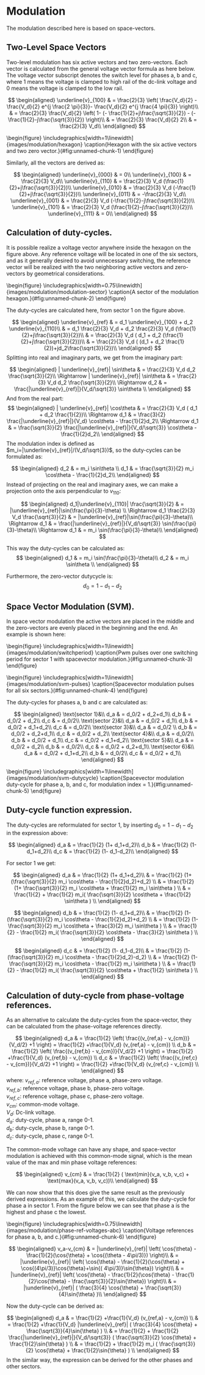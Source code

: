 # Modulation

The modulation described here is based on space-vectors.


## Two-Level Space Vectors

Two-level modulation has six active vectors and two zero-vectors. Each vector is calculated from the general voltage vector formula as here below. The voltage vector subscript denotes the switch level for phases a, b and c, where 1 means the voltage is clamped to high rail of the dc-link voltage and 0 means the voltage is clamped to the low rail.

$$
\begin{aligned}
\underline{v}_{100} 
& = \frac{2}{3} \left( \frac{V_d}{2} - \frac{V_d}{2} e^{j \frac{2 \pi}{3}}- \frac{V_d}{2} e^{j \frac{4 \pi}{3}} \right)\\
& = \frac{2}{3} \frac{V_d}{2} \left( 1-  (- \frac{1}{2}+j\frac{\sqrt{3}}{2}) - (- \frac{1}{2}-j\frac{\sqrt{3}}{2}) \right)\\
& = \frac{2}{3} \frac{V_d}{2} 2\\
& = \frac{2}{3} V_d\\
\end{aligned}
$$

\begin{figure}
\includegraphics[width=1\linewidth]{images/modulation/hexagon} \caption{Hexagon with the six active vectors and two zero vector.}(\#fig:unnamed-chunk-1)
\end{figure}


Similarly, all the vectors are derived as:

$$
\begin{aligned}
\underline{v}_{000} &  = 0\\
\underline{v}_{100} &  = \frac{2}{3} V_d\\
\underline{v}_{110} &  = \frac{2}{3} V_d (\frac{1}{2}+j\frac{\sqrt{3}}{2})\\
\underline{v}_{010} &  = \frac{2}{3} V_d (-\frac{1}{2}+j\frac{\sqrt{3}}{2})\\
\underline{v}_{011} &  = -\frac{2}{3} V_d\\
\underline{v}_{001} &  = \frac{2}{3} V_d (-\frac{1}{2}-j\frac{\sqrt{3}}{2})\\
\underline{v}_{101} &  = \frac{2}{3} V_d (\frac{1}{2}-j\frac{\sqrt{3}}{2})\\
\underline{v}_{111} &  = 0\\
\end{aligned}
$$



## Calculation of duty-cycles.

It is possible realize a voltage vector anywhere inside the hexagon on the figure above. Any reference voltage will be located in one of the six sectors, and as it generally desired to avoid unnecessary switching, the reference vector will be realized with the two neighboring active vectors and zero-vectors by geometrical considerations.

\begin{figure}
\includegraphics[width=0.75\linewidth]{images/modulation/modulation-sector} \caption{A sector of the modulation hexagon.}(\#fig:unnamed-chunk-2)
\end{figure}

The duty-cycles are calculated here, from sector 1 on the figure above.

$$
\begin{aligned}
\underline{v}_{ref} &  = d_1 \underline{v}_{100} + d_2 \underline{v}_{110}\\
 &  = d_1 \frac{2}{3} V_d  + d_2 \frac{2}{3} V_d (\frac{1}{2}+j\frac{\sqrt{3}}{2})\\
 &  = \frac{2}{3} V_d ( d_1   + d_2  (\frac{1}{2}+j\frac{\sqrt{3}}{2}))\\
 &  = \frac{2}{3} V_d ( (d_1   + d_2  \frac{1}{2})+jd_2\frac{\sqrt{3}}{2})\\
\end{aligned}
$$
Splitting into real and imaginary parts, we get from the imaginary part:

$$
\begin{aligned}
 | \underline{v}_{ref}| \sin\theta  &  = \frac{2}{3} V_d d_2 \frac{\sqrt{3}}{2}\\
\Rightarrow | \underline{v}_{ref}| \sin\theta  &  = \frac{2}{3} V_d d_2 \frac{\sqrt{3}}{2}\\
\Rightarrow d_2  &  =  \frac{|\underline{v}_{ref}|}{V_d/\sqrt{3}} \sin\theta \\
\end{aligned}
$$
And from the real part:
$$
\begin{aligned}
| \underline{v}_{ref}| \cos\theta &  = \frac{2}{3} V_d ( d_1   + d_2  \frac{1}{2})\\
\Rightarrow  d_1  &  =  \frac{3}{2} \frac{|\underline{v}_{ref}|}{V_d}   \cos\theta  - \frac{1}{2}d_2\\
\Rightarrow  d_1  &  =  \frac{\sqrt{3}}{2} \frac{|\underline{v}_{ref}|}{V_d/\sqrt{3}}   \cos\theta  - \frac{1}{2}d_2\\
\end{aligned}
$$
The modulation index is defined as $m_i=|\underline{v}_{ref}|/(V_d/\sqrt{3})$, so the duty-cycles can be formulated as:

$$
\begin{aligned}
d_2  &  =  m_i \sin\theta \\
d_1  &  =  \frac{\sqrt{3}}{2} m_i   \cos\theta  - \frac{1}{2}d_2\\
\end{aligned}
$$
Instead of projecting on the real and imaginary axes, we can make a projection onto the axis perpendicular to $v_{110}$:

$$
\begin{aligned}
d_1|\underline{v}_{110}| \frac{\sqrt{3}}{2}  &  =  |\underline{v}_{ref}|\sin(\frac{\pi}{3}-\theta)  \\
\Rightarrow d_1 \frac{2}{3} V_d  \frac{\sqrt{3}}{2}  &  =  |\underline{v}_{ref}|\sin(\frac{\pi}{3}-\theta)\\
\Rightarrow d_1   &  =  \frac{|\underline{v}_{ref}|}{V_d/\sqrt{3}}  \sin(\frac{\pi}{3}-\theta)\\
\Rightarrow d_1   &  =  m_i  \sin(\frac{\pi}{3}-\theta)\\
\end{aligned}
$$

This way the duty-cycles can be calculated as:
$$
\begin{aligned}
d_1   &  =  m_i  \sin(\frac{\pi}{3}-\theta)\\
d_2  &  =  m_i \sin\theta \\
\end{aligned}
$$

Furthermore, the zero-vector dutycycle is:
$$
d_0 = 1 - d_1 - d_2
$$

## Space Vector Modulation (SVM).

In space vector modulation the active vectors are placed in the middle and the zero-vectors are evenly placed in the beginning and the end. An example is shown here:

\begin{figure}
\includegraphics[width=1\linewidth]{images/modulation/switchperiod} \caption{Pwm pulses over one switching period for sector 1 with spacevector modulation.}(\#fig:unnamed-chunk-3)
\end{figure}


\begin{figure}
\includegraphics[width=1\linewidth]{images/modulation/svm-pulses} \caption{Spacevector modulation pulses for all six sectors.}(\#fig:unnamed-chunk-4)
\end{figure}

The duty-cycles for phases a, b and c are calculated as:

$$
\begin{aligned}
\text{sector 1}&\\
d_a  &  =  d_0/2 + d_2+d_1\\
d_b  &  =  d_0/2 + d_2\\
d_c  &  =  d_0/2\\
\text{sector 2}&\\
d_a  &  =  d_0/2 + d_1\\
d_b  &  =  d_0/2 + d_1+d_2\\
d_c  &  =  d_0/2\\
\text{sector 3}&\\
d_a  &  =  d_0/2 \\
d_b  &  =  d_0/2 + d_2+d_1\\
d_c  &  =  d_0/2 + d_2\\
\text{sector 4}&\\
d_a  &  =  d_0/2\\
d_b  &  =  d_0/2 + d_1\\
d_c  &  =  d_0/2 + d_1+d_2\\
\text{sector 5}&\\
d_a  &  =  d_0/2 + d_2\\
d_b  &  =  d_0/2\\
d_c  &  =  d_0/2 + d_2+d_1\\
\text{sector 6}&\\
d_a  &  =  d_0/2 + d_1+d_2\\
d_b  &  =  d_0/2\\
d_c  &  =  d_0/2 + d_1\\
\end{aligned}
$$

\begin{figure}
\includegraphics[width=1\linewidth]{images/modulation/svm-dutycycle} \caption{Spacevector modulation duty-cycle for phase a, b, and c, for modulation index = 1.}(\#fig:unnamed-chunk-5)
\end{figure}

## Duty-cycle function expression.

The duty-cycles are reformulated for sector 1, by inserting $d_0 = 1-d_1-d_2$ in the expression above:

$$
\begin{aligned}
d_a  &  = \frac{1}{2} (1+ d_1+d_2)\\
d_b  &  = \frac{1}{2} (1- d_1+d_2)\\
d_c  &  = \frac{1}{2} (1- d_1-d_2)\\
\end{aligned}
$$

For sector 1 we get:

$$
\begin{aligned}
d_a  &  = \frac{1}{2} (1+ d_1+d_2)\\
&  =  \frac{1}{2} (1+ (\frac{\sqrt{3}}{2} m_i   \cos\theta  - \frac{1}{2}d_2)+d_2) \\
&  =  \frac{1}{2} (1+ \frac{\sqrt{3}}{2} m_i   \cos\theta  + \frac{1}{2} m_i \sin\theta ) \\
&  =  \frac{1}{2} + \frac{1}{2} m_i( \frac{\sqrt{3}}{2}  \cos\theta  + \frac{1}{2} \sin\theta ) \\
\end{aligned}
$$

$$
\begin{aligned}
d_b  &  = \frac{1}{2} (1- d_1+d_2)\\
&  =  \frac{1}{2} (1- (\frac{\sqrt{3}}{2} m_i   \cos\theta  - \frac{1}{2}d_2)+d_2) \\
&  =  \frac{1}{2} (1- \frac{\sqrt{3}}{2} m_i   \cos\theta  + \frac{3}{2} m_i \sin\theta ) \\
&  =  \frac{1}{2} - \frac{1}{2} m_i( \frac{\sqrt{3}}{2}  \cos\theta  - \frac{3}{2} \sin\theta ) \\
\end{aligned}
$$


$$
\begin{aligned}
d_c  &  = \frac{1}{2} (1- d_1-d_2)\\
&  =  \frac{1}{2} (1- (\frac{\sqrt{3}}{2} m_i   \cos\theta  - \frac{1}{2}d_2)-d_2) \\
&  =  \frac{1}{2} (1- \frac{\sqrt{3}}{2} m_i   \cos\theta  - \frac{1}{2} m_i \sin\theta ) \\
&  =  \frac{1}{2} - \frac{1}{2} m_i( \frac{\sqrt{3}}{2}  \cos\theta  + \frac{1}{2} \sin\theta ) \\
\end{aligned}
$$

## Calculation of duty-cycle from phase-voltage references.

As an alternative to calculate the duty-cycles from the space-vector, they can be calculated from the phase-voltage references directly.

$$
\begin{aligned}
d_a  & = \frac{1}{2} \left( \frac{(v_{ref,a} - v_{cm})}{V_d/2} +1 \right) = \frac{1}{2} +\frac{1}{V_d}  (v_{ref,a} - v_{cm}) \\
d_b  & = \frac{1}{2} \left( \frac{(v_{ref,b} - v_{cm})}{V_d/2} +1 \right) = \frac{1}{2} +\frac{1}{V_d}  (v_{ref,b} - v_{cm}) \\
d_c  & = \frac{1}{2} \left( \frac{(v_{ref,c} - v_{cm})}{V_d/2} +1 \right) = \frac{1}{2} +\frac{1}{V_d}  (v_{ref,c} - v_{cm}) \\
\end{aligned}
$$
where:
$v_{ref,a}$: reference voltage, phase a, phase-zero voltage.  
$v_{ref,b}$: reference voltage, phase b, phase-zero voltage.  
$v_{ref,c}$: reference voltage, phase c, phase-zero voltage.  
$v_{cm}$: common-mode voltage.  
$V_d$: Dc-link voltage.  
$d_a$: duty-cycle, phase a, range 0-1.  
$d_b$: duty-cycle, phase b, range 0-1.  
$d_c$: duty-cycle, phase c, range 0-1.  

The common-mode voltage can have any shape, and space-vector modulation is achieved with this common-mode signal, which is the mean value of the max and min phase voltage references:

$$
\begin{aligned}
v_{cm}  &  = \frac{1}{2}  ( \text{min}(v_a, v_b, v_c) + \text{max}(v_a, v_b, v_c))\\
\end{aligned}
$$

We can now show that this does give the same result as the previously derived expressions. As an example of this, we calculate the duty-cycle for phase a in sector 1. From the figure below we can see that phase a is the highest and phase c the lowest.

\begin{figure}
\includegraphics[width=0.75\linewidth]{images/modulation/phase-ref-voltages-abc} \caption{Voltage references for phase a, b, and c.}(\#fig:unnamed-chunk-6)
\end{figure}


$$
\begin{aligned}
v_a-v_{cm}  & = |\underline{v}_{ref}| \left( \cos{\theta} - \frac{1}{2}(\cos{\theta}  + \cos{(\theta - 4\pi/3)})  \right)\\
& = |\underline{v}_{ref}| \left( \cos{\theta} - \frac{1}{2}(\cos{\theta}  + \cos{(4\pi/3)}\cos{\theta}+\sin{( 4\pi/3)}\sin{\theta})  \right)\\
& = |\underline{v}_{ref}| \left( \cos{\theta} - \frac{1}{2}(\cos{\theta}  - \frac{1}{2}\cos{\theta} - \frac{\sqrt{3}}{2}\sin{\theta})  \right)\\
& = |\underline{v}_{ref}| ( \frac{3}{4} \cos{\theta}  + \frac{\sqrt{3}}{4}\sin{\theta}  )\\
\end{aligned}
$$

Now the duty-cycle can be derived as:

$$
\begin{aligned}
d_a  & = \frac{1}{2} +\frac{1}{V_d}  (v_{ref,a} - v_{cm}) \\
  & = \frac{1}{2} +\frac{1}{V_d}  |\underline{v}_{ref}| ( \frac{3}{4} \cos{\theta}  + \frac{\sqrt{3}}{4}\sin{\theta}  ) \\
  & = \frac{1}{2} + \frac{1}{2} \frac{|\underline{v}_{ref}|}{V_d/\sqrt{3}} ( \frac{\sqrt{3}}{2} \cos{\theta}  + \frac{1}{2}\sin{\theta}  ) \\
& = \frac{1}{2} +  \frac{1}{2} m_i  ( \frac{\sqrt{3}}{2} \cos{\theta}  + \frac{1}{2}\sin{\theta}  ) \\
\end{aligned}
$$
In the similar way, the expression can be derived for the other phases and other sectors.








